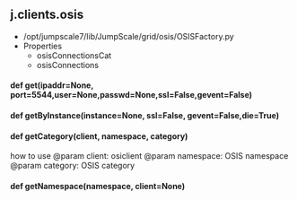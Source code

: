 ## j.clients.osis

- /opt/jumpscale7/lib/JumpScale/grid/osis/OSISFactory.py
- Properties
    - osisConnectionsCat
    - osisConnections

#### def get(ipaddr=None, port=5544,user=None,passwd=None,ssl=False,gevent=False) 

#### def getByInstance(instance=None, ssl=False, gevent=False,die=True) 

#### def getCategory(client, namespace, category) 

how to use
@param client: osiclient
@param namespace: OSIS namespace
@param category: OSIS category

#### def getNamespace(namespace, client=None) 

